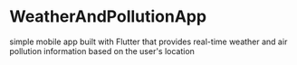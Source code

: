 # WeatherAndPollutionApp
 simple mobile app built with Flutter that provides real-time weather and air pollution information based on the user's location
